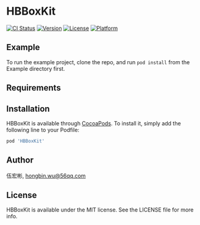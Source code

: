 # HBBoxKit

[![CI Status](https://img.shields.io/travis/伍宏彬/HBBoxKit.svg?style=flat)](https://travis-ci.org/伍宏彬/HBBoxKit)
[![Version](https://img.shields.io/cocoapods/v/HBBoxKit.svg?style=flat)](https://cocoapods.org/pods/HBBoxKit)
[![License](https://img.shields.io/cocoapods/l/HBBoxKit.svg?style=flat)](https://cocoapods.org/pods/HBBoxKit)
[![Platform](https://img.shields.io/cocoapods/p/HBBoxKit.svg?style=flat)](https://cocoapods.org/pods/HBBoxKit)

## Example

To run the example project, clone the repo, and run `pod install` from the Example directory first.

## Requirements

## Installation

HBBoxKit is available through [CocoaPods](https://cocoapods.org). To install
it, simply add the following line to your Podfile:

```ruby
pod 'HBBoxKit'
```

## Author

伍宏彬, hongbin.wu@56qq.com

## License

HBBoxKit is available under the MIT license. See the LICENSE file for more info.
